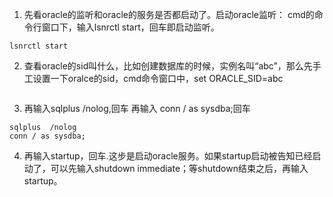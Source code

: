 1. 先看oracle的监听和oracle的服务是否都启动了。启动oracle监听：
cmd的命令行窗口下，输入lsnrctl start，回车即启动监听。

```
lsnrctl start

```

2. 查看oracle的sid叫什么，比如创建数据库的时候，实例名叫“abc”，那么先手工设置一下oralce的sid，cmd命令窗口中，set ORACLE_SID=abc
```
```
3. 再输入sqlplus  /nolog,回车
再输入 conn / as sysdba;回车
```
sqlplus  /nolog
conn / as sysdba;
```
4. 再输入startup，回车.这步是启动oracle服务。如果startup启动被告知已经启动了，可以先输入shutdown immediate；等shutdown结束之后，再输入startup。